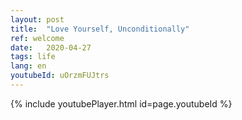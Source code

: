 ```yaml
---
layout: post
title:  "Love Yourself, Unconditionally"
ref: welcome
date:   2020-04-27
tags: life
lang: en
youtubeId: uOrzmFUJtrs
---
```


{% include youtubePlayer.html id=page.youtubeId %}